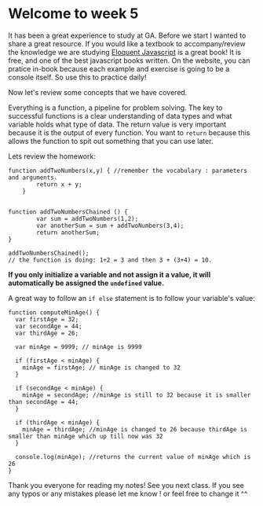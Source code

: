 # Welcome to week 5 
It has been a great experience to study at GA. 
Before we start I wanted to share a great resource. If you would like a textbook to accompany/review the knowledge we are studying [Eloquent Javascript](http://eloquentjavascript.net/) is a great book! It is free, and one of the best javascript books written. On the website, you can pratice in-book because each example and exercise is going to be a console itself. So use this to practice daily! 


Now let's review some concepts that we have covered. 

Everything is a function, a pipeline for problem solving. The key to successful functions is a clear understanding of data types and what variable holds what type of data. The return value is very important because it is the output of every function. You want to `return` because this allows the function to spit out something that you can use later. 

Lets review the homework: 

	function addTwoNumbers(x,y) { //remember the vocabulary : parameters and arguments. 
	  		return x + y;
		}


	function addTwoNumbersChained () {
			var sum = addTwoNumbers(1,2);
			var anotherSum = sum + addTwoNumbers(3,4);
			return anotherSum; 
	}

	addTwoNumbersChained();
	// the function is doing: 1+2 = 3 and then 3 + (3+4) = 10. 


**If you only initialize a variable and not assign it a value, it will automatically be assigned the `undefined` value.** 

A great way to follow an `if else` statement is to follow your variable's value: 

	function computeMinAge() {
	  var firstAge = 32;
	  var secondAge = 44;
	  var thirdAge = 26;

	  var minAge = 9999; // minAge is 9999

	  if (firstAge < minAge) {
	    minAge = firstAge; // minAge is changed to 32
	  }

	  if (secondAge < minAge) {
	    minAge = secondAge; //minAge is still to 32 because it is smaller than secondAge = 44;
	  }

	  if (thirdAge < minAge) {
	    minAge = thirdAge; //minAge is changed to 26 because thirdAge is smaller than minAge which up till now was 32
	  }
	  
	  console.log(minAge); //returns the current value of minAge which is 26
	}

Thank you everyone for reading my notes! See you next class. If you see any typos or any mistakes please let me know ! or feel free to change it ^^




